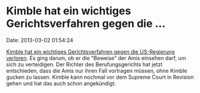 Kimble hat ein wichtiges Gerichtsverfahren gegen die \...
=========================================================

Date: 2013-03-02 01:54:24

[Kimble hat ein wichtiges Gerichtsverfahren gegen die US-Regierung
verloren](http://torrentfreak.com/u-s-government-wins-appeal-in-kim-dotcom-extradition-battle-120301/).
Es ging darum, ob er die \"Beweise\" der Amis einsehen darf, um sich zu
verteidigen. Der Richter des Berufungsgerichts hat jetzt entschieden,
dass die Amis nur ihren Fall vortragen müssen, ohne Kimble gucken zu
lassen. Kimble kann nochmal vor dem Supreme Court in Revision gehen und
hat das auch schon angekündigt.
